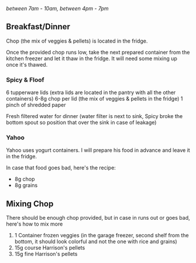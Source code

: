 *between 7am - 10am, between 4pm - 7pm*

## Breakfast/Dinner
Chop (the mix of veggies & pellets) is located in the fridge.

Once the provided chop runs low, take the next prepared container from the kitchen freezer and let it thaw in the fridge. It will need some mixing up once it's thawed.
### Spicy & Floof
6 tupperware lids (extra lids are located in the pantry with all the other containers)
6-8g chop per lid (the mix of veggies & pellets in the fridge)
1 pinch of shredded paper

Fresh filtered water for dinner (water filter is next to sink, Spicy broke the bottom spout so position that over the sink in case of leakage)

### Yahoo
Yahoo uses yogurt containers. I will prepare his food in advance and leave it in the fridge. 

In case that food goes bad, here's the recipe:
- 8g chop
- 8g grains

## Mixing Chop
There should be enough chop provided, but in case in runs out or goes bad, here's how to mix more
1. 1 Container frozen veggies (in the garage freezer, second shelf from the bottom, it should look colorful and not the one with rice and grains)
2. 15g course Harrison's pellets
3. 15g fine Harrison's pellets
